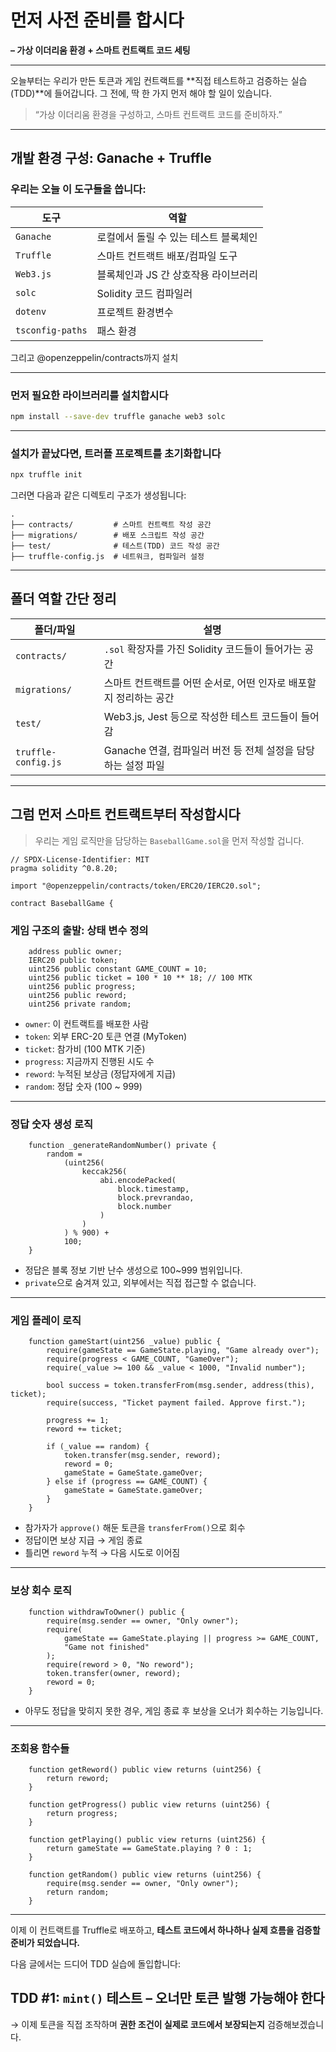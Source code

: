 # 먼저 사전 준비를 합시다

**– 가상 이더리움 환경 + 스마트 컨트랙트 코드 세팅**

---

오늘부터는 우리가 만든 토큰과 게임 컨트랙트를
**직접 테스트하고 검증하는 실습(TDD)**에 들어갑니다.
그 전에, 딱 한 가지 먼저 해야 할 일이 있습니다.

> “가상 이더리움 환경을 구성하고, 스마트 컨트랙트 코드를 준비하자.”

---

## 개발 환경 구성: Ganache + Truffle

### 우리는 오늘 이 도구들을 씁니다:

| 도구             | 역할                                  |
| ---------------- | ------------------------------------- |
| `Ganache`        | 로컬에서 돌릴 수 있는 테스트 블록체인 |
| `Truffle`        | 스마트 컨트랙트 배포/컴파일 도구      |
| `Web3.js`        | 블록체인과 JS 간 상호작용 라이브러리  |
| `solc`           | Solidity 코드 컴파일러                |
| `dotenv`         | 프로젝트 환경변수                     |
| `tsconfig-paths` | 패스 환경                             |

그리고 @openzeppelin/contracts까지 설치

---

### 먼저 필요한 라이브러리를 설치합시다

```bash
npm install --save-dev truffle ganache web3 solc
```

---

### 설치가 끝났다면, 트러플 프로젝트를 초기화합니다

```bash
npx truffle init
```

그러면 다음과 같은 디렉토리 구조가 생성됩니다:

```
.
├── contracts/         # 스마트 컨트랙트 작성 공간
├── migrations/        # 배포 스크립트 작성 공간
├── test/              # 테스트(TDD) 코드 작성 공간
├── truffle-config.js  # 네트워크, 컴파일러 설정
```

---

## 폴더 역할 간단 정리

| 폴더/파일           | 설명                                                              |
| ------------------- | ----------------------------------------------------------------- |
| `contracts/`        | `.sol` 확장자를 가진 Solidity 코드들이 들어가는 공간              |
| `migrations/`       | 스마트 컨트랙트를 어떤 순서로, 어떤 인자로 배포할지 정리하는 공간 |
| `test/`             | Web3.js, Jest 등으로 작성한 테스트 코드들이 들어감                |
| `truffle-config.js` | Ganache 연결, 컴파일러 버전 등 전체 설정을 담당하는 설정 파일     |

---

## 그럼 먼저 스마트 컨트랙트부터 작성합시다

> 우리는 게임 로직만을 담당하는 `BaseballGame.sol`을 먼저 작성할 겁니다.

```solidity
// SPDX-License-Identifier: MIT
pragma solidity ^0.8.20;

import "@openzeppelin/contracts/token/ERC20/IERC20.sol";

contract BaseballGame {
```

### 게임 구조의 출발: 상태 변수 정의

```solidity
    address public owner;
    IERC20 public token;
    uint256 public constant GAME_COUNT = 10;
    uint256 public ticket = 100 * 10 ** 18; // 100 MTK
    uint256 public progress;
    uint256 public reword;
    uint256 private random;
```

- `owner`: 이 컨트랙트를 배포한 사람
- `token`: 외부 ERC-20 토큰 연결 (MyToken)
- `ticket`: 참가비 (100 MTK 기준)
- `progress`: 지금까지 진행된 시도 수
- `reword`: 누적된 보상금 (정답자에게 지급)
- `random`: 정답 숫자 (100 \~ 999)

---

### 정답 숫자 생성 로직

```solidity
    function _generateRandomNumber() private {
        random =
            (uint256(
                keccak256(
                    abi.encodePacked(
                        block.timestamp,
                        block.prevrandao,
                        block.number
                    )
                )
            ) % 900) +
            100;
    }
```

- 정답은 블록 정보 기반 난수 생성으로 100\~999 범위입니다.
- `private`으로 숨겨져 있고, 외부에서는 직접 접근할 수 없습니다.

---

### 게임 플레이 로직

```solidity
    function gameStart(uint256 _value) public {
        require(gameState == GameState.playing, "Game already over");
        require(progress < GAME_COUNT, "GameOver");
        require(_value >= 100 && _value < 1000, "Invalid number");

        bool success = token.transferFrom(msg.sender, address(this), ticket);
        require(success, "Ticket payment failed. Approve first.");

        progress += 1;
        reword += ticket;

        if (_value == random) {
            token.transfer(msg.sender, reword);
            reword = 0;
            gameState = GameState.gameOver;
        } else if (progress == GAME_COUNT) {
            gameState = GameState.gameOver;
        }
    }
```

- 참가자가 `approve()` 해둔 토큰을 `transferFrom()`으로 회수
- 정답이면 보상 지급 → 게임 종료
- 틀리면 `reword` 누적 → 다음 시도로 이어짐

---

### 보상 회수 로직

```solidity
    function withdrawToOwner() public {
        require(msg.sender == owner, "Only owner");
        require(
            gameState == GameState.playing || progress >= GAME_COUNT,
            "Game not finished"
        );
        require(reword > 0, "No reword");
        token.transfer(owner, reword);
        reword = 0;
    }
```

- 아무도 정답을 맞히지 못한 경우,
  게임 종료 후 보상을 오너가 회수하는 기능입니다.

---

### 조회용 함수들

```solidity
    function getReword() public view returns (uint256) {
        return reword;
    }

    function getProgress() public view returns (uint256) {
        return progress;
    }

    function getPlaying() public view returns (uint256) {
        return gameState == GameState.playing ? 0 : 1;
    }

    function getRandom() public view returns (uint256) {
        require(msg.sender == owner, "Only owner");
        return random;
    }
```

---

이제 이 컨트랙트를 Truffle로 배포하고,
**테스트 코드에서 하나하나 실제 흐름을 검증할 준비가 되었습니다.**

다음 글에서는
드디어 TDD 실습에 돌입합니다:

## **TDD #1:** `mint()` 테스트 – 오너만 토큰 발행 가능해야 한다

→ 이제 토큰을 직접 조작하며 **권한 조건이 실제로 코드에서 보장되는지** 검증해보겠습니다.
